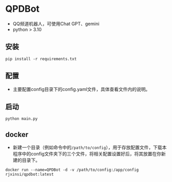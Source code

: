 # QPDBot
- QQ频道机器人，可使用Chat GPT、gemini
- python > 3.10
## 安装
```shell
pip install -r requirements.txt
```
## 配置
- 主要配置config目录下的config.yaml文件，具体查看文件内的说明。

## 启动
```shell
python main.py
```

## docker
- 新建一个目录（例如命令中的`/path/to/config`），用于存放配置文件，下载本程序中的config文件夹下的三个文件，将相关配置设置好后，将其放置在你新建的目录下。
```shell
docker run --name=QPDBot -d -v /path/to/config:/app/config rjxinsi/qpdbot:latest
```
